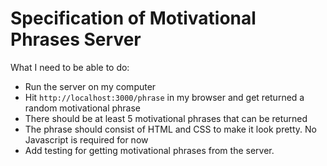 # Specification of Motivational Phrases Server

What I need to be able to do:
- Run the server on my computer
- Hit `http://localhost:3000/phrase` in my browser and get returned a random motivational phrase
- There should be at least 5 motivational phrases that can be returned
- The phrase should consist of HTML and CSS to make it look pretty. No Javascript is required for now
- Add testing for getting motivational phrases from the server.
